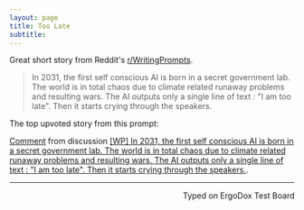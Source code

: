 ```yaml
---
layout: page
title: Too Late
subtitle:
---
```


Great short story from Reddit's [r/WritingPrompts](https://www.reddit.com/r/WritingPrompts/comments/56rfdy/wp_in_2031_the_first_self_conscious_ai_is_born_in/d8lr2ul).

> In 2031, the first self conscious AI is born in a secret government lab. The world is in total chaos due to climate related runaway problems and resulting wars. The AI outputs only a single line of text : "I am too late". Then it starts crying through the speakers.

The top upvoted story from this prompt:

<div class="reddit-embed" data-embed-media="www.redditmedia.com" data-embed-parent="false" data-embed-live="false" data-embed-uuid="3508a2b3-52aa-40cc-9f99-23b22b8297cd" data-embed-created="2016-10-11T14:30:46.876Z"><a href="https://www.reddit.com/r/WritingPrompts/comments/56rfdy/wp_in_2031_the_first_self_conscious_ai_is_born_in/d8lr2ul">Comment</a> from discussion <a href="https://www.reddit.com/r/WritingPrompts/comments/56rfdy/wp_in_2031_the_first_self_conscious_ai_is_born_in/">[WP] In 2031, the first self conscious AI is born in a secret government lab. The world is in total chaos due to climate related runaway problems and resulting wars. The AI outputs only a single line of text : &quot;I am too late&quot;. Then it starts crying through the speakers.</a>.</div><script async src="https://www.redditstatic.com/comment-embed.js"></script>

---
<p align="right">Typed on ErgoDox Test Board</p>
